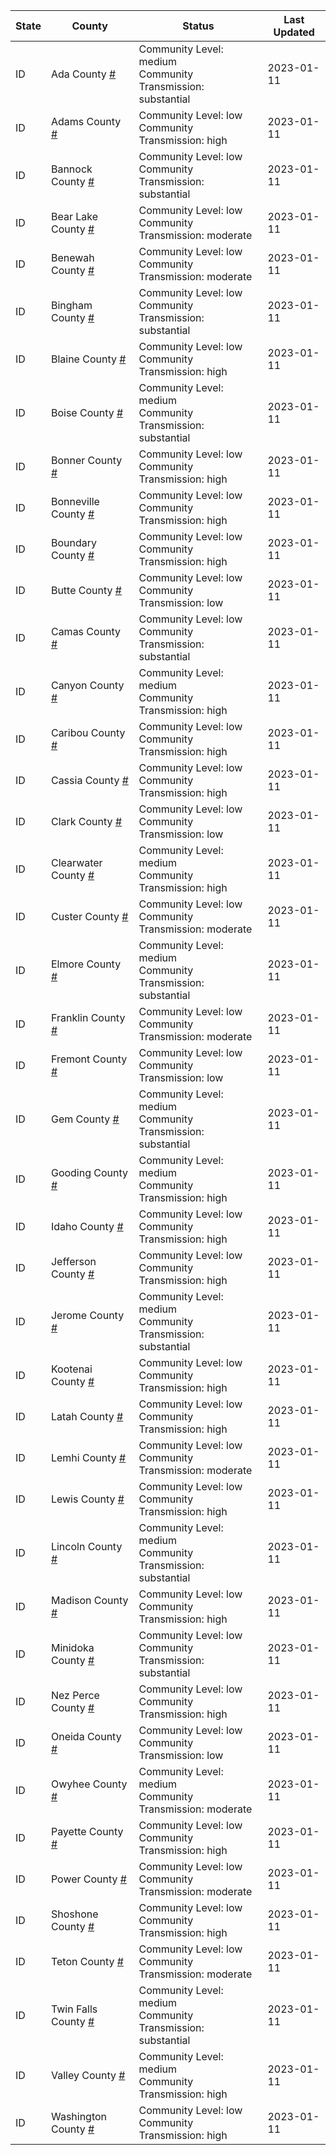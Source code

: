 State | County | Status | Last Updated
--- | --- | --- | --- 
ID | Ada County <a href="#ada_county">#</a> | <a name="ada_county"></a>Community Level: medium<br/>Community Transmission: substantial | 2023-01-11
ID | Adams County <a href="#adams_county">#</a> | <a name="adams_county"></a>Community Level: low<br/>Community Transmission: high | 2023-01-11
ID | Bannock County <a href="#bannock_county">#</a> | <a name="bannock_county"></a>Community Level: low<br/>Community Transmission: substantial | 2023-01-11
ID | Bear Lake County <a href="#bear_lake_county">#</a> | <a name="bear_lake_county"></a>Community Level: low<br/>Community Transmission: moderate | 2023-01-11
ID | Benewah County <a href="#benewah_county">#</a> | <a name="benewah_county"></a>Community Level: low<br/>Community Transmission: moderate | 2023-01-11
ID | Bingham County <a href="#bingham_county">#</a> | <a name="bingham_county"></a>Community Level: low<br/>Community Transmission: substantial | 2023-01-11
ID | Blaine County <a href="#blaine_county">#</a> | <a name="blaine_county"></a>Community Level: low<br/>Community Transmission: high | 2023-01-11
ID | Boise County <a href="#boise_county">#</a> | <a name="boise_county"></a>Community Level: medium<br/>Community Transmission: substantial | 2023-01-11
ID | Bonner County <a href="#bonner_county">#</a> | <a name="bonner_county"></a>Community Level: low<br/>Community Transmission: high | 2023-01-11
ID | Bonneville County <a href="#bonneville_county">#</a> | <a name="bonneville_county"></a>Community Level: low<br/>Community Transmission: high | 2023-01-11
ID | Boundary County <a href="#boundary_county">#</a> | <a name="boundary_county"></a>Community Level: low<br/>Community Transmission: high | 2023-01-11
ID | Butte County <a href="#butte_county">#</a> | <a name="butte_county"></a>Community Level: low<br/>Community Transmission: low | 2023-01-11
ID | Camas County <a href="#camas_county">#</a> | <a name="camas_county"></a>Community Level: low<br/>Community Transmission: substantial | 2023-01-11
ID | Canyon County <a href="#canyon_county">#</a> | <a name="canyon_county"></a>Community Level: medium<br/>Community Transmission: high | 2023-01-11
ID | Caribou County <a href="#caribou_county">#</a> | <a name="caribou_county"></a>Community Level: low<br/>Community Transmission: high | 2023-01-11
ID | Cassia County <a href="#cassia_county">#</a> | <a name="cassia_county"></a>Community Level: low<br/>Community Transmission: high | 2023-01-11
ID | Clark County <a href="#clark_county">#</a> | <a name="clark_county"></a>Community Level: low<br/>Community Transmission: low | 2023-01-11
ID | Clearwater County <a href="#clearwater_county">#</a> | <a name="clearwater_county"></a>Community Level: medium<br/>Community Transmission: high | 2023-01-11
ID | Custer County <a href="#custer_county">#</a> | <a name="custer_county"></a>Community Level: low<br/>Community Transmission: moderate | 2023-01-11
ID | Elmore County <a href="#elmore_county">#</a> | <a name="elmore_county"></a>Community Level: medium<br/>Community Transmission: substantial | 2023-01-11
ID | Franklin County <a href="#franklin_county">#</a> | <a name="franklin_county"></a>Community Level: low<br/>Community Transmission: moderate | 2023-01-11
ID | Fremont County <a href="#fremont_county">#</a> | <a name="fremont_county"></a>Community Level: low<br/>Community Transmission: low | 2023-01-11
ID | Gem County <a href="#gem_county">#</a> | <a name="gem_county"></a>Community Level: medium<br/>Community Transmission: substantial | 2023-01-11
ID | Gooding County <a href="#gooding_county">#</a> | <a name="gooding_county"></a>Community Level: medium<br/>Community Transmission: high | 2023-01-11
ID | Idaho County <a href="#idaho_county">#</a> | <a name="idaho_county"></a>Community Level: low<br/>Community Transmission: high | 2023-01-11
ID | Jefferson County <a href="#jefferson_county">#</a> | <a name="jefferson_county"></a>Community Level: low<br/>Community Transmission: high | 2023-01-11
ID | Jerome County <a href="#jerome_county">#</a> | <a name="jerome_county"></a>Community Level: medium<br/>Community Transmission: substantial | 2023-01-11
ID | Kootenai County <a href="#kootenai_county">#</a> | <a name="kootenai_county"></a>Community Level: low<br/>Community Transmission: high | 2023-01-11
ID | Latah County <a href="#latah_county">#</a> | <a name="latah_county"></a>Community Level: low<br/>Community Transmission: high | 2023-01-11
ID | Lemhi County <a href="#lemhi_county">#</a> | <a name="lemhi_county"></a>Community Level: low<br/>Community Transmission: moderate | 2023-01-11
ID | Lewis County <a href="#lewis_county">#</a> | <a name="lewis_county"></a>Community Level: low<br/>Community Transmission: high | 2023-01-11
ID | Lincoln County <a href="#lincoln_county">#</a> | <a name="lincoln_county"></a>Community Level: medium<br/>Community Transmission: substantial | 2023-01-11
ID | Madison County <a href="#madison_county">#</a> | <a name="madison_county"></a>Community Level: low<br/>Community Transmission: high | 2023-01-11
ID | Minidoka County <a href="#minidoka_county">#</a> | <a name="minidoka_county"></a>Community Level: low<br/>Community Transmission: substantial | 2023-01-11
ID | Nez Perce County <a href="#nez_perce_county">#</a> | <a name="nez_perce_county"></a>Community Level: low<br/>Community Transmission: high | 2023-01-11
ID | Oneida County <a href="#oneida_county">#</a> | <a name="oneida_county"></a>Community Level: low<br/>Community Transmission: low | 2023-01-11
ID | Owyhee County <a href="#owyhee_county">#</a> | <a name="owyhee_county"></a>Community Level: medium<br/>Community Transmission: moderate | 2023-01-11
ID | Payette County <a href="#payette_county">#</a> | <a name="payette_county"></a>Community Level: low<br/>Community Transmission: high | 2023-01-11
ID | Power County <a href="#power_county">#</a> | <a name="power_county"></a>Community Level: low<br/>Community Transmission: moderate | 2023-01-11
ID | Shoshone County <a href="#shoshone_county">#</a> | <a name="shoshone_county"></a>Community Level: low<br/>Community Transmission: high | 2023-01-11
ID | Teton County <a href="#teton_county">#</a> | <a name="teton_county"></a>Community Level: low<br/>Community Transmission: moderate | 2023-01-11
ID | Twin Falls County <a href="#twin_falls_county">#</a> | <a name="twin_falls_county"></a>Community Level: medium<br/>Community Transmission: substantial | 2023-01-11
ID | Valley County <a href="#valley_county">#</a> | <a name="valley_county"></a>Community Level: medium<br/>Community Transmission: high | 2023-01-11
ID | Washington County <a href="#washington_county">#</a> | <a name="washington_county"></a>Community Level: low<br/>Community Transmission: high | 2023-01-11
